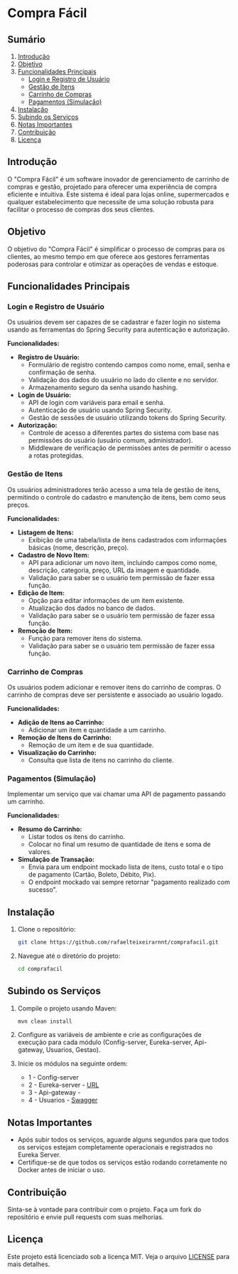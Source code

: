 # Compra Fácil

## Sumário
1. [Introdução](#introdução)
2. [Objetivo](#objetivo)
3. [Funcionalidades Principais](#funcionalidades-principais)
    - [Login e Registro de Usuário](#login-e-registro-de-usuário)
    - [Gestão de Itens](#gestão-de-itens)
    - [Carrinho de Compras](#carrinho-de-compras)
    - [Pagamentos (Simulação)](#pagamentos-simulação)
4. [Instalação](#instalação)
5. [Subindo os Serviços](#subindo-os-serviços)
6. [Notas Importantes](#notas-importantes)
7. [Contribuição](#contribuição)
8. [Licença](#licença)

## Introdução
O "Compra Fácil" é um software inovador de gerenciamento de carrinho de compras e gestão, projetado para oferecer uma experiência de compra eficiente e intuitiva. Este sistema é ideal para lojas online, supermercados e qualquer estabelecimento que necessite de uma solução robusta para facilitar o processo de compras dos seus clientes.

## Objetivo
O objetivo do "Compra Fácil" é simplificar o processo de compras para os clientes, ao mesmo tempo em que oferece aos gestores ferramentas poderosas para controlar e otimizar as operações de vendas e estoque.

## Funcionalidades Principais

### Login e Registro de Usuário
Os usuários devem ser capazes de se cadastrar e fazer login no sistema usando as ferramentas do Spring Security para autenticação e autorização.

**Funcionalidades:**
- **Registro de Usuário:**
    - Formulário de registro contendo campos como nome, email, senha e confirmação de senha.
    - Validação dos dados do usuário no lado do cliente e no servidor.
    - Armazenamento seguro da senha usando hashing.
- **Login de Usuário:**
    - API de login com variáveis para email e senha.
    - Autenticação de usuário usando Spring Security.
    - Gestão de sessões de usuário utilizando tokens do Spring Security.
- **Autorização:**
    - Controle de acesso a diferentes partes do sistema com base nas permissões do usuário (usuário comum, administrador).
    - Middleware de verificação de permissões antes de permitir o acesso a rotas protegidas.

### Gestão de Itens
Os usuários administradores terão acesso a uma tela de gestão de itens, permitindo o controle do cadastro e manutenção de itens, bem como seus preços.

**Funcionalidades:**
- **Listagem de Itens:**
    - Exibição de uma tabela/lista de itens cadastrados com informações básicas (nome, descrição, preço).
- **Cadastro de Novo Item:**
    - API para adicionar um novo item, incluindo campos como nome, descrição, categoria, preço, URL da imagem e quantidade.
    - Validação para saber se o usuário tem permissão de fazer essa função.
- **Edição de Item:**
    - Opção para editar informações de um item existente.
    - Atualização dos dados no banco de dados.
    - Validação para saber se o usuário tem permissão de fazer essa função.
- **Remoção de Item:**
    - Função para remover itens do sistema.
    - Validação para saber se o usuário tem permissão de fazer essa função.

### Carrinho de Compras
Os usuários podem adicionar e remover itens do carrinho de compras. O carrinho de compras deve ser persistente e associado ao usuário logado.

**Funcionalidades:**
- **Adição de Itens ao Carrinho:**
    - Adicionar um item e quantidade a um carrinho.
- **Remoção de Itens do Carrinho:**
    - Remoção de um item e de sua quantidade.
- **Visualização do Carrinho:**
    - Consulta que lista de itens no carrinho do cliente.

### Pagamentos (Simulação)
Implementar um serviço que vai chamar uma API de pagamento passando um carrinho.

**Funcionalidades:**
- **Resumo do Carrinho:**
    - Listar todos os itens do carrinho.
    - Colocar no final um resumo de quantidade de itens e soma de valores.
- **Simulação de Transação:**
    - Envia para um endpoint mockado lista de itens, custo total e o tipo de pagamento (Cartão, Boleto, Débito, Pix).
    - O endpoint mockado vai sempre retornar "pagamento realizado com sucesso".

## Instalação
1. Clone o repositório:
    ```sh
    git clone https://github.com/rafaelteixeirarnnt/comprafacil.git
    ```
2. Navegue até o diretório do projeto:
    ```sh
    cd comprafacil
    ```

## Subindo os Serviços
1. Compile o projeto usando Maven:
    ```sh
    mvn clean install
    ```
2. Configure as variáveis de ambiente e crie as configurações de execução para cada módulo (Config-server, Eureka-server, Api-gateway, Usuarios, Gestao).

3. Inicie os módulos na seguinte ordem:
    * 1 - Config-server
    * 2 - Eureka-server - [URL](http://localhost:8761/)
    * 3 - Api-gateway -
    * 4 - Usuarios - [Swagger](http://localhost:8080/usuarios/swagger-ui/index.html)

## Notas Importantes
- Após subir todos os serviços, aguarde alguns segundos para que todos os serviços estejam completamente operacionais e registrados no Eureka Server.
- Certifique-se de que todos os serviços estão rodando corretamente no Docker antes de iniciar o uso.

## Contribuição
Sinta-se à vontade para contribuir com o projeto. Faça um fork do repositório e envie pull requests com suas melhorias.

## Licença
Este projeto está licenciado sob a licença MIT. Veja o arquivo [LICENSE](LICENSE) para mais detalhes.